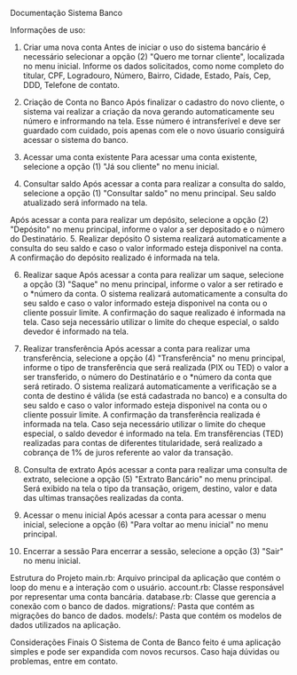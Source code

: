 Documentação Sistema Banco

Informações de uso:

1. Criar uma nova conta
Antes de iniciar o uso do sistema bancário é necessário selecionar a opção (2) "Quero me tornar cliente", localizada no menu inicial.
Informe os dados solicitados, como nome completo do titular, CPF, Logradouro, Número, Bairro, Cidade, Estado, País, Cep, DDD, Telefone de contato.

2. Criação de Conta no Banco
Após finalizar o cadastro do novo cliente, o sistema vai realizar a criação da nova gerando automaticamente seu número e infrormando na tela.
Esse número é intransferível e deve ser guardado com cuidado, pois apenas com ele o novo úsuario consiguirá acessar o sistema do banco.

3. Acessar uma conta existente
Para acessar uma conta existente, selecione a opção (1) "Já sou cliente" no menu inicial.

4. Consultar saldo
Após acessar a conta para realizar a consulta do saldo, selecione a opção (1) "Consultar saldo" no menu principal.
Seu saldo atualizado será informado na tela.

Após acessar a conta para realizar um depósito, selecione a opção (2) "Depósito" no menu principal, informe o valor a ser depositado e o número do Destinatário.
5. Realizar depósito
O sistema realizará automaticamente a consulta do seu saldo e caso o valor informado esteja disponivel na conta. A confirmação do depósito realizado é informada na tela.

6. Realizar saque
Após acessar a conta para realizar um saque, selecione a opção (3) "Saque" no menu principal, informe o valor a ser retirado e o *número da conta.
O sistema realizará automaticamente a consulta do seu saldo e caso o valor informado esteja disponivel na conta ou o cliente possuir limite. A confirmação do saque realizado é informada na tela.
Caso seja necessário utilizar o limite do cheque especial, o saldo devedor é informado na tela.

7. Realizar transferência
Após acessar a conta para realizar uma transferência, selecione a opção (4) "Transferência" no menu principal, informe o tipo de transferência que será realizada (PIX ou TED) o valor a ser transferido,
o número do Destinatário e o *número da conta que será retirado.
O sistema realizará automaticamente a verificação se a conta de destino é válida (se está cadastrada no banco) e a consulta do seu saldo e caso o valor informado esteja disponivel na conta ou o cliente possuir limite.
A confirmação da transferência realizada é informada na tela.
Caso seja necessário utilizar o limite do cheque especial, o saldo devedor é informado na tela.
Em transfêrencias (TED) realizadas para contas de diferentes titularidade, será realizado a cobrança de 1% de juros referente ao valor da transação.

8. Consulta de extrato
Após acessar a conta para realizar uma consulta de extrato, selecione a opção (5) "Extrato Bancário" no menu principal. Será exibido na tela o tipo da transação,
origem, destino, valor e data das ultimas transações realizadas da conta.

9. Acessar o menu inicial
Após acessar a conta para acessar o menu inicial, selecione a opção (6) "Para voltar ao menu inicial" no menu principal.

10. Encerrar a sessão
Para encerrar a sessão, selecione a opção (3) "Sair" no menu inicial.

Estrutura do Projeto
main.rb: Arquivo principal da aplicação que contém o loop do menu e a interação com o usuário.
account.rb: Classe responsável por representar uma conta bancária.
database.rb: Classe que gerencia a conexão com o banco de dados.
migrations/: Pasta que contém as migrações do banco de dados.
models/: Pasta que contém os modelos de dados utilizados na aplicação.

Considerações Finais
O Sistema de Conta de Banco feito é uma aplicação simples e pode ser expandida com novos recursos.
Caso haja dúvidas ou problemas, entre em contato.